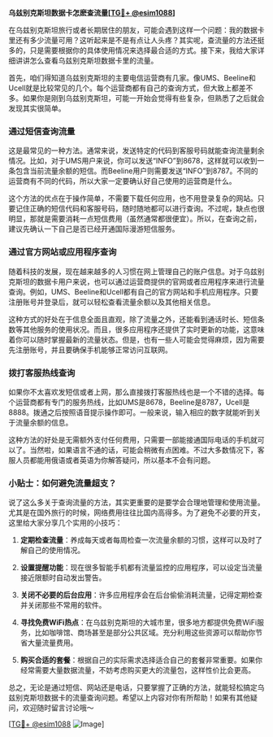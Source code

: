 **乌兹别克斯坦数据卡怎麽查流量[[TG💪+ @esim1088](https://t.me/s/esim1088)]**

在乌兹别克斯坦旅行或者长期居住的朋友，可能会遇到这样一个问题：我的数据卡里还有多少流量可用？这听起来是不是有点让人头疼？其实呢，查流量的方法还挺多的，只是需要根据你的具体使用情况来选择最合适的方式。接下来，我给大家详细讲讲怎么查看乌兹别克斯坦数据卡里的流量。

首先，咱们得知道乌兹别克斯坦的主要电信运营商有几家。像UMS、Beeline和Ucell就是比较常见的几个。每个运营商都有自己的查询方式，但大致上都差不多。如果你是刚到乌兹别克斯坦，可能一开始会觉得有些复杂，但熟悉了之后就会发现其实很简单。

### **通过短信查询流量**

这是最常见的一种方法。通常来说，发送特定的代码到客服号码就能查询流量剩余情况。比如，对于UMS用户来说，你可以发送“INFO”到8678，这样就可以收到一条包含当前流量余额的短信。而Beeline用户则需要发送“INFO”到8787。不同的运营商有不同的代码，所以大家一定要确认好自己使用的运营商是什么。

这个方法的优点在于操作简单，不需要下载任何应用，也不用登录复杂的网站。只要记住正确的短信代码和客服号码，随时随地都可以进行查询。不过呢，缺点也很明显，那就是需要消耗一点短信费用（虽然通常都很便宜）。所以，在查询之前，建议先确认一下自己是否已经开通国际漫游短信服务。

### **通过官方网站或应用程序查询**

随着科技的发展，现在越来越多的人习惯在网上管理自己的账户信息。对于乌兹别克斯坦的数据卡用户来说，也可以通过运营商提供的官网或者应用程序来进行流量查询。例如，UMS、Beeline和Ucell都有自己的官方网站和手机应用程序。只要注册账号并登录后，就可以轻松查看流量余额以及其他相关信息。

这种方式的好处在于信息全面且直观，除了流量之外，还能看到通话时长、短信条数等其他服务的使用状况。而且，很多应用程序还提供了实时更新的功能，这意味着你可以随时掌握最新的流量状态。但是，也有一些人可能会觉得麻烦，因为需要先注册账号，并且要确保手机能够正常访问互联网。

### **拨打客服热线查询**

如果你不太喜欢发短信或者上网，那么直接拨打客服热线也是一个不错的选择。每个运营商都有专门的服务热线，比如UMS是8678，Beeline是8787，Ucell是8888。拨通之后按照语音提示操作即可。一般来说，输入相应的数字就能听到关于流量余额的信息。

这种方法的好处是无需额外支付任何费用，只需要一部能接通国际电话的手机就可以了。当然啦，如果语言不通的话，可能会稍微有点困难。不过大多数情况下，客服人员都能用俄语或者英语为你解答疑问，所以基本不会有问题。

### **小贴士：如何避免流量超支？**

说了这么多关于查询流量的方法，其实更重要的是要学会合理地管理和使用流量。尤其是在国外旅行的时候，网络费用往往比国内高得多。为了避免不必要的开支，这里给大家分享几个实用的小技巧：

1. **定期检查流量**：养成每天或者每周检查一次流量余额的习惯，这样可以及时了解自己的使用情况。
   
2. **设置提醒功能**：现在很多智能手机都有流量监控的应用程序，可以设定当流量接近限额时自动发出警告。

3. **关闭不必要的后台应用**：许多应用程序会在后台偷偷消耗流量，记得定期检查并关闭那些不常用的软件。

4. **寻找免费WiFi热点**：在乌兹别克斯坦的大城市里，很多地方都提供免费WiFi服务，比如咖啡馆、商场甚至是部分公共区域。充分利用这些资源可以帮助你节省大量流量费用。

5. **购买合适的套餐**：根据自己的实际需求选择适合自己的套餐非常重要。如果你经常需要大量数据流量，不妨考虑购买更大的流量包，这样性价比会更高。

总之，无论是通过短信、网站还是电话，只要掌握了正确的方法，就能轻松搞定乌兹别克斯坦数据卡的流量查询问题。希望以上内容对你有所帮助！如果有其他疑问，欢迎随时留言讨论哦～

[[TG💪+ @esim1088](https://t.me/s/esim1088) ![Image](https://i.postimg.cc/4NQfJmqS/Snipaste-2025-05-13-00-14-12.png)]